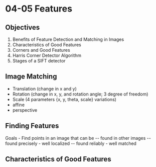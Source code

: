 04-05 Features
==============

Objectives
----------
1. Benefits of Feature Detection and Matching in Images
2. Characteristics of Good Features
3. Corners and Good Features
4. Harris Corner Detector Algorithm
5. Stages of a SIFT detector

Image Matching
--------------
- Translation (change in x and y)
- Rotation (change in x, y, and rotation angle; 3 degree of freedom)
- Scale (4 parameters {x, y, theta, scale} variations)
- affine 
- perspective

Finding Features
----------------
Goals - Find points in an image that can be 
-- found in other images
-- found precisely - well localized
-- found reliably - well matched

Characteristics of Good Features
--------------------------------
